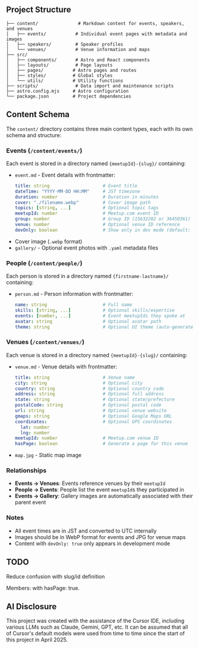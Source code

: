 ## Project Structure

```
├── content/               # Markdown content for events, speakers, and venues
│   ├── events/           # Individual event pages with metadata and images
│   ├── speakers/         # Speaker profiles
│   └── venues/           # Venue information and maps
├── src/
│   ├── components/       # Astro and React components
│   ├── layouts/          # Page layouts
│   ├── pages/           # Astro pages and routes
│   ├── styles/          # Global styles
│   └── utils/           # Utility functions
├── scripts/              # Data import and maintenance scripts
├── astro.config.mjs     # Astro configuration
└── package.json         # Project dependencies
```

## Content Schema

The `content/` directory contains three main content types, each with its own schema and structure:

### Events (`/content/events/`)

Each event is stored in a directory named `{meetupId}-{slug}/` containing:

- `event.md` - Event details with frontmatter:
  ```yaml
  title: string                    # Event title
  dateTime: "YYYY-MM-DD HH:MM"     # JST timezone
  duration: number                 # Duration in minutes
  cover: "./filename.webp"         # Cover image path
  topics: [string, ...]            # Optional topic tags
  meetupId: number                 # Meetup.com event ID
  group: number                    # Group ID (15632202 or 36450361)
  venue: number                    # Optional venue ID reference
  devOnly: boolean                 # Show only in dev mode (default: false)
  ```
- Cover image (`.webp` format)
- `gallery/` - Optional event photos with `.yaml` metadata files

### People (`/content/people/`)

Each person is stored in a directory named `{firstname-lastname}/` containing:

- `person.md` - Person information with frontmatter:
  ```yaml
  name: string                     # Full name
  skills: [string, ...]            # Optional skills/expertise
  events: [number, ...]            # Event meetupIds they spoke at
  avatar: string                   # Optional avatar path
  theme: string                    # Optional UI theme (auto-generated if not set)
  ```

### Venues (`/content/venues/`)

Each venue is stored in a directory named `{meetupId}-{slug}/` containing:

- `venue.md` - Venue details with frontmatter:
  ```yaml
  title: string                    # Venue name
  city: string                     # Optional city
  country: string                  # Optional country code
  address: string                  # Optional full address
  state: string                    # Optional state/prefecture
  postalCode: string               # Optional postal code
  url: string                      # Optional venue website
  gmaps: string                    # Optional Google Maps URL
  coordinates:                     # Optional GPS coordinates
    lat: number
    lng: number
  meetupId: number                 # Meetup.com venue ID
  hasPage: boolean                 # Generate a page for this venue
  ```
- `map.jpg` - Static map image

### Relationships

- **Events → Venues**: Events reference venues by their `meetupId`
- **People → Events**: People list the event `meetupId`s they participated in
- **Events → Gallery**: Gallery images are automatically associated with their parent event

### Notes

- All event times are in JST and converted to UTC internally
- Images should be in WebP format for events and JPG for venue maps
- Content with `devOnly: true` only appears in development mode

## TODO

Reduce confusion with slug/id definition

Members: with hasPage: true.

## AI Disclosure

This project was created with the assistance of the Cursor IDE, including various LLMs such as Claude, Gemini, GPT, etc. It can be assumed that all of Cursor's default models were used from time to time since the start of this project in April 2025.

